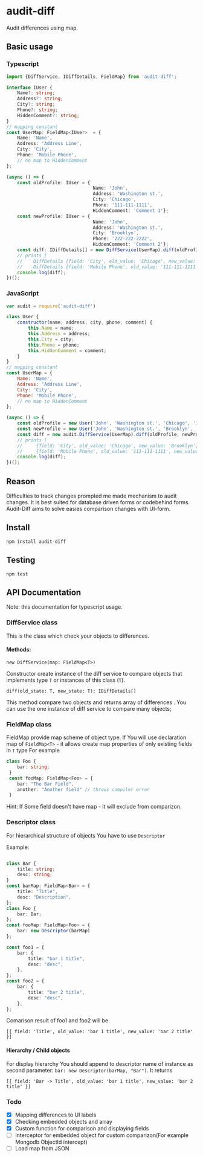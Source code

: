 # audit-diff
Audit differences using map.

## Basic usage 
### Typescript

```typescript
import {DiffService, IDiffDetails, FieldMap} from 'audit-diff';

interface IUser {
    Name?: string;
    Address?: string;
    City?: string;
    Phone?: string;
    HiddenComment?: string;
}
// mapping constant
const UserMap: FieldMap<IUser>  = {
    Name: 'Name',
    Address: 'Address Line',
    City: 'City',
    Phone: 'Mobile Phone',
    // no map to HiddenComment
};

(async () => {
    const oldProfile: IUser = {
                                Name: 'John',
                                Address: 'Washington st.',
                                City: 'Chicago',
                                Phone: '111-111-1111',
                                HiddenComment: 'Comment 1'};
    const newProfile: IUser = {
                                Name: 'John',
                                Address: 'Washington st.',
                                City: 'Brooklyn',
                                Phone: '222-222-2222',
                                HiddenComment: 'Comment 2'};
    const diff: IDiffDetails[] = new DiffService(UserMap).diff(oldProfile, newProfile);
    // prints [ 
    //    DiffDetails {field: 'City', old_value: 'Chicago', new_value: 'Brooklyn'},
    //    DiffDetails {field: 'Mobile Phone', old_value: '111-111-1111', new_value: '222-222-2222'} ]
    console.log(diff);
})();


```

### JavaScript 
```javascript
var audit = require('audit-diff')

class User {
    constructor(name, address, city, phone, comment) {
        this.Name = name;
        this.Address = address;
        this.City = city;
        this.Phone = phone;
        this.HiddenComment = comment;
    }
}
// mapping constant
const UserMap = {
    Name: 'Name',
    Address: 'Address Line',
    City: 'City',
    Phone: 'Mobile Phone',
    // no map to HiddenComment
};

(async () => {
    const oldProfile = new User('John', 'Washington st.', 'Chicago', '111-111-1111', 'Comment 1');
    const newProfile = new User('John', 'Washington st.', 'Brooklyn', '222-222-2222', 'Comment 2');
    const diff = new audit.DiffService(UserMap).diff(oldProfile, newProfile);
    // prints [ 
    //     {field: 'City', old_value: 'Chicago', new_value: 'Brooklyn'},
    //     {field: 'Mobile Phone', old_value: '111-111-1111', new_value: '222-222-2222'} ]
    console.log(diff);
})();
```

## Reason

Difficulties to track changes prompted me made mechanism to audit changes. It is best suited for database driven forms or codebehind forms.
Audit-Diff  aims to solve easies comparison changes with UI-form.

## Install

`npm install audit-diff`

## Testing

`npm test`

## API Documentation
Note: this documentation for typescript usage.

### DiffService class

This is the class which check your objects to differences.

#### Methods:

`new DiffService(map: FieldMap<T>)`

Constructor create instance of the diff service to compare objects that implements type `T` or instances of this class (`T`).


`diff(old_state: T, new_state: T): IDiffDetails[]`

This method compare two objects and returns array of differences .
You can use the one instance of diff service to compare many objects;

### FieldMap class

FieldMap provide map scheme of object type.
If You will use declaration map of `FieldMap<T>`  - it allows create map properties of only existing fields in `T` type
For example
```typescript
class Foo {
    bar: string;
 }
 const fooMap: FieldMap<Foo> = {
    bar: "The Bar Field",
    another: "Another field" // throws compiler error
 }
 ```
Hint: If Some field doesn't have map  - it will exclude from comparizon.

### Descriptor class
For hierarchical structure of objects You have to use `Descriptor`

Example: 
```typescript

class Bar {
    title: string;
    desc: string;
}
const barMap: FieldMap<Bar> = {
    title: "Title",
    desc: "Description",
};
class Foo {
    bar: Bar;
};
const fooMap: FieldMap<Foo> = {
    bar: new Descriptor(barMap)
};

const foo1 = {
    bar: {
        title: "bar 1 title",
        desc: "desc",
    },
};
const foo2 = {
    bar: {
        title: "bar 2 title",
        desc: "desc",
    },
};
```
Comarison result of foo1 and foo2 will be 

` [{
        field: 'Title',
        old_value: 'bar 1 title',
        new_value: 'bar 2 title'
    }] `
#### Hierarchy / Child objects 
For display hierarchy You should append to descriptor name of instance as second parameter: 
`bar: new Descriptor(barMap, "Bar")`. It returns 

` [{
        field: 'Bar -> Title',
        old_value: 'bar 1 title',
        new_value: 'bar 2 title'
    }] `

### Todo
- [x] Mapping differences to UI labels
- [x] Checking embedded objects and array
- [x] Custom function for comparison and displaying fields
- [ ] Interceptor for embedded object for custom comparizon(For example Mongodb ObjectId intercept)
- [ ] Load map from JSON
